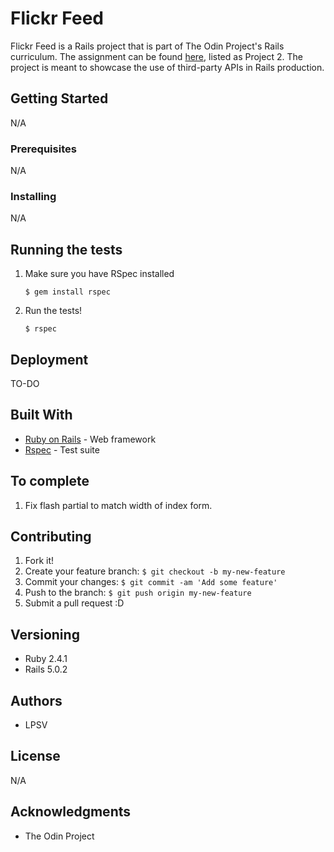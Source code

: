 # Flickr Feed
Flickr Feed is a Rails project that is part of The Odin Project's Rails curriculum. The assignment can be found [here](https://www.theodinproject.com/courses/ruby-on-rails/lessons/apis), listed as Project 2. The project is meant to showcase the use of third-party APIs in Rails production.

## Getting Started
N/A

### Prerequisites
N/A

### Installing
N/A

## Running the tests
1. Make sure you have RSpec installed
    
    `$ gem install rspec`
2. Run the tests!
    
    `$ rspec`

## Deployment
TO-DO

## Built With
* [Ruby on Rails](http://rubyonrails.org/) - Web framework
* [Rspec](http://rspec.info) - Test suite

## To complete
1. Fix flash partial to match width of index form.

## Contributing
1. Fork it!
2. Create your feature branch: `$ git checkout -b my-new-feature`
3. Commit your changes: `$ git commit -am 'Add some feature'`
4. Push to the branch: `$ git push origin my-new-feature`
5. Submit a pull request :D

## Versioning
* Ruby 2.4.1
* Rails 5.0.2

## Authors
* LPSV

## License
N/A

## Acknowledgments
* The Odin Project